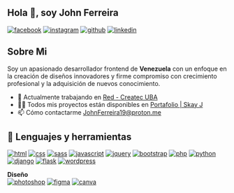 ## Hola 👋, soy **John Ferreira**

[![facebook](https://img.shields.io/badge/Facebook-1877F2?style=for-the-badge&logo=facebook&logoColor=white)](https://www.facebook.com/Ing.JohnFerreira)
[![instagram](https://img.shields.io/badge/Instagram-E4405F?style=for-the-badge&logo=instagram&logoColor=white)](https://www.instagram.com/skay.j19/)
[![github](https://img.shields.io/badge/GitHub-100000?style=for-the-badge&logo=github&logoColor=white)](https://github.com/SkayJ)
[![linkedin](https://img.shields.io/badge/LinkedIn-0077B5?style=for-the-badge&logo=linkedin&logoColor=white)](https://www.linkedin.com/in/skayj/)

## **Sobre Mi**

Soy un apasionado desarrollador frontend de **Venezuela** con un enfoque en la creación de diseños innovadores y firme compromiso con crecimiento profesional y la adquisición de nuevos conocimiento.

 - 🔭 Actualmente trabajando en [Red - Createc UBA](http://www.uba-createc.info/?i=1)
 - 👨‍💻 Todos mis proyectos están disponibles en [Portafolio | Skay J](https://skay-j.github.io/Inicio/)
 - 📫 Cómo contactarme [JohnFerreira19@proton.me]()


## 💼 **Lenguajes y herramientas**

[![html](https://img.shields.io/badge/HTML5-E34F26?style=for-the-badge&logo=html5&logoColor=white)](https://www.w3schools.com/html/)
[![css](https://img.shields.io/badge/CSS3-1572B6?style=for-the-badge&logo=css3&logoColor=white)](https://www.w3schools.com/css/)
[![sass](https://img.shields.io/badge/Sass-CC6699?style=for-the-badge&logo=sass&logoColor=white)](https://sass-lang.com/)
[![javascript](https://img.shields.io/badge/JavaScript-F7DF1E?style=for-the-badge&logo=javascript&logoColor=black)](https://www.javascript.com/)
[![jquery](https://img.shields.io/badge/jQuery-0769AD?style=for-the-badge&logo=jquery&logoColor=white)](https://jquery.com/)
[![bootstrap](https://img.shields.io/badge/Bootstrap-563D7C?style=for-the-badge&logo=bootstrap&logoColor=white)](https://getbootstrap.com/)
[![php](https://img.shields.io/badge/PHP-777BB4?style=for-the-badge&logo=php&logoColor=white)](https://www.php.net/)
[![python](https://img.shields.io/badge/Python-14354C?style=for-the-badge&logo=python&logoColor=white)](https://www.python.org/)
[![django](https://img.shields.io/badge/Django-092E20?style=for-the-badge&logo=django&logoColor=white)](https://www.djangoproject.com/)
[![flask](https://img.shields.io/badge/Flask-000000?style=for-the-badge&logo=flask&logoColor=white)](https://flask.palletsprojects.com/en/3.0.x/)
[![wordpress](https://img.shields.io/badge/Wordpress-21759B?style=for-the-badge&logo=wordpress&logoColor=white)](https://wordpress.com/es/)

**Diseño**  
[![photoshop](https://img.shields.io/badge/Adobe%20Photoshop-31A8FF?style=for-the-badge&logo=Adobe%20Photoshop&logoColor=black)](https://www.adobe.com/la/products/photoshop.html)
[![figma](https://img.shields.io/badge/Figma-F24E1E?style=for-the-badge&logo=figma&logoColor=white)](https://www.figma.com/)
[![canva](https://img.shields.io/badge/Canva-%2300C4CC.svg?&style=for-the-badge&logo=Canva&logoColor=white)](https://www.canva.com/)
